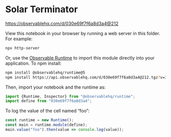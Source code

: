 # Solar Terminator

https://observablehq.com/d/030e69f7f6a8d3a4@212

View this notebook in your browser by running a web server in this folder. For
example:

~~~sh
npx http-server
~~~

Or, use the [Observable Runtime](https://github.com/observablehq/runtime) to
import this module directly into your application. To npm install:

~~~sh
npm install @observablehq/runtime@5
npm install https://api.observablehq.com/d/030e69f7f6a8d3a4@212.tgz?v=3
~~~

Then, import your notebook and the runtime as:

~~~js
import {Runtime, Inspector} from "@observablehq/runtime";
import define from "030e69f7f6a8d3a4";
~~~

To log the value of the cell named “foo”:

~~~js
const runtime = new Runtime();
const main = runtime.module(define);
main.value("foo").then(value => console.log(value));
~~~
